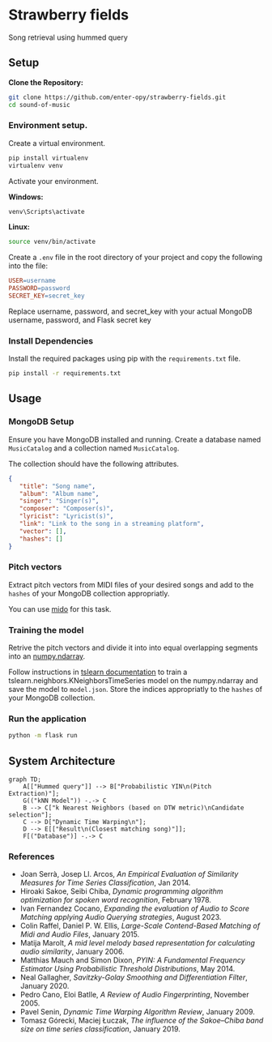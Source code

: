 # Strawberry fields
Song retrieval using hummed query

## Setup
**Clone the Repository:**
```bash
git clone https://github.com/enter-opy/strawberry-fields.git
cd sound-of-music
```
### Environment setup.
Create a virtual environment.
```bash
pip install virtualenv
virtualenv venv
```
Activate your environment.

   **Windows:**
```bash
venv\Scripts\activate
```

   **Linux:**
```bash
source venv/bin/activate
```
Create a `.env` file in the root directory of your project and copy the following into the file:

```makefile
USER=username
PASSWORD=password
SECRET_KEY=secret_key
```
Replace username, password, and secret_key with your actual MongoDB username, password, and Flask secret key

### Install Dependencies

Install the required packages using pip with the `requirements.txt` file.

```bash
pip install -r requirements.txt
```

## Usage
### MongoDB Setup

Ensure you have MongoDB installed and running. Create a database named `MusicCatalog` and a collection named `MusicCatalog`.

The collection should have the following attributes.

```json
{
   "title": "Song name",
   "album": "Album name",
   "singer": "Singer(s)",
   "composer": "Composer(s)",
   "lyricist": "Lyricist(s)",
   "link": "Link to the song in a streaming platform",
   "vector": [],
   "hashes": []
}
```

### Pitch vectors
Extract pitch vectors from MIDI files of your desired songs and add to the `hashes` of your MongoDB collection appropriatly.

You can use [mido](https://mido.readthedocs.io/en/stable/) for this task.

### Training the model

Retrive the pitch vectors and divide it into into equal overlapping segments into an [numpy.ndarray](https://numpy.org/doc/stable/reference/generated/numpy.ndarray.html).

Follow instructions in [tslearn documentation](tslearn.neighbors.KNeighborsTimeSeries) to train a tslearn.neighbors.KNeighborsTimeSeries model on the numpy.ndarray and save the model to `model.json`. Store the indices appropriatly to the `hashes` of your MongoDB collection. 

### Run the application

```bash
python -m flask run
```
## System Architecture
```mermaid
graph TD;
    A[["Hummed query"]] --> B["Probabilistic YIN\n(Pitch Extraction)"];
    G(("kNN Model")) -.-> C
    B --> C["k Nearest Neighbors (based on DTW metric)\nCandidate selection"];
    C --> D["Dynamic Time Warping\n"];
    D --> E[["Result\n(Closest matching song)"]];
    F[("Database")] -.-> C
```
### References

- Joan Serrà, Josep Ll. Arcos, *An Empirical Evaluation of Similarity Measures for Time Series Classification*, Jan 2014.
- Hiroaki Sakoe, Seibi Chiba, *Dynamic programming algorithm optimization for spoken word recognition*, February 1978.
- Ivan Fernandez Cocano, *Expanding the evaluation of Audio to Score Matching applying Audio Querying strategies*, August 2023.
- Colin Raffel, Daniel P. W. Ellis, *Large-Scale Contend-Based Matching of Midi and Audio Files*, January 2015.
- Matija Marolt, *A mid level melody based representation for calculating audio similarity*, January 2006.
- Matthias Mauch and Simon Dixon, *PYIN: A Fundamental Frequency Estimator Using Probabilistic Threshold Distributions*, May 2014.
- Neal Gallagher, *Savitzky-Golay Smoothing and Differentiation Filter*, January 2020.
- Pedro Cano, Eloi Batlle, *A Review of Audio Fingerprinting*, November 2005.
- Pavel Senin, *Dynamic Time Warping Algorithm Review*, January 2009.
- Tomasz Górecki, Maciej Łuczak, *The influence of the Sakoe–Chiba band size on time series classification*, January 2019.
